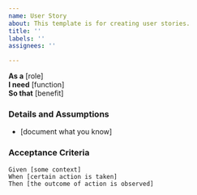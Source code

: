 ```yaml
---
name: User Story
about: This template is for creating user stories.
title: ''
labels: ''
assignees: ''

---
```


**As a** [role]  
**I need** [function]  
**So that** [benefit]  
      
### Details and Assumptions
* [document what you know]      
### Acceptance Criteria     
```gherkin 
Given [some context]
When [certain action is taken]
Then [the outcome of action is observed]
```
